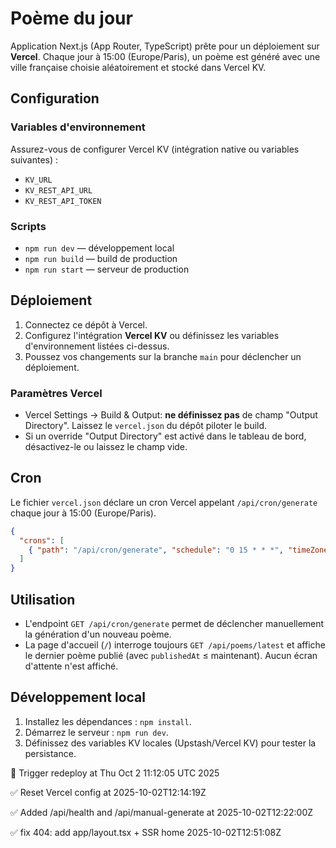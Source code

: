 # Poème du jour

Application Next.js (App Router, TypeScript) prête pour un déploiement sur **Vercel**. Chaque jour à 15:00 (Europe/Paris), un poème est généré avec une ville française choisie aléatoirement et stocké dans Vercel KV.

## Configuration

### Variables d'environnement
Assurez-vous de configurer Vercel KV (intégration native ou variables suivantes) :

- `KV_URL`
- `KV_REST_API_URL`
- `KV_REST_API_TOKEN`

### Scripts

- `npm run dev` — développement local
- `npm run build` — build de production
- `npm run start` — serveur de production

## Déploiement

1. Connectez ce dépôt à Vercel.
2. Configurez l'intégration **Vercel KV** ou définissez les variables d'environnement listées ci-dessus.
3. Poussez vos changements sur la branche `main` pour déclencher un déploiement.

### Paramètres Vercel

- Vercel Settings → Build & Output: **ne définissez pas** de champ "Output Directory". Laissez le `vercel.json` du dépôt piloter le build.
- Si un override "Output Directory" est activé dans le tableau de bord, désactivez-le ou laissez le champ vide.

## Cron

Le fichier `vercel.json` déclare un cron Vercel appelant `/api/cron/generate` chaque jour à 15:00 (Europe/Paris).

```json
{
  "crons": [
    { "path": "/api/cron/generate", "schedule": "0 15 * * *", "timeZone": "Europe/Paris" }
  ]
}
```

## Utilisation

- L'endpoint `GET /api/cron/generate` permet de déclencher manuellement la génération d'un nouveau poème.
- La page d'accueil (`/`) interroge toujours `GET /api/poems/latest` et affiche le dernier poème publié (avec `publishedAt` ≤ maintenant). Aucun écran d'attente n'est affiché.

## Développement local

1. Installez les dépendances : `npm install`.
2. Démarrez le serveur : `npm run dev`.
3. Définissez des variables KV locales (Upstash/Vercel KV) pour tester la persistance.


🚀 Trigger redeploy at Thu Oct  2 11:12:05 UTC 2025


✅ Reset Vercel config at 2025-10-02T12:14:19Z


✅ Added /api/health and /api/manual-generate at 2025-10-02T12:22:00Z

✅ fix 404: add app/layout.tsx + SSR home 2025-10-02T12:51:08Z

